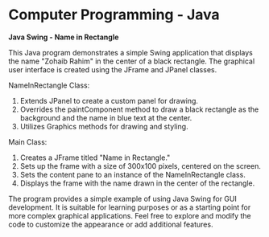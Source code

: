 # Computer Programming - Java
**Java Swing - Name in Rectangle**

This Java program demonstrates a simple Swing application that displays the name "Zohaib Rahim" in the center of a black rectangle. The graphical user interface is created using the JFrame and JPanel classes.

NameInRectangle Class:

1) Extends JPanel to create a custom panel for drawing.
2) Overrides the paintComponent method to draw a black rectangle as the background and the name in blue text at the center.
3) Utilizes Graphics methods for drawing and styling.

Main Class:

1) Creates a JFrame titled "Name in Rectangle."
2) Sets up the frame with a size of 300x100 pixels, centered on the screen.
3) Sets the content pane to an instance of the NameInRectangle class.
4) Displays the frame with the name drawn in the center of the rectangle.

The program provides a simple example of using Java Swing for GUI development. It is suitable for learning purposes or as a starting point for more complex graphical applications. Feel free to explore and modify the code to customize the appearance or add additional features.





